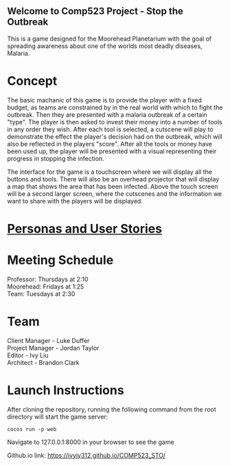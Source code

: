 ## Welcome to Comp523 Project - Stop the Outbreak 
This is a game designed for the Moorehead Planetarium with the goal of spreading awareness about one of the worlds most deadly diseases, Malaria.

# Concept
The basic machanic of this game is to provide the player with a fixed budget, as teams are constrained by in the real world with which to fight the outbreak. Then they are presented with a malaria outbreak of a certain "type". The player is then asked to invest their money into a number of tools in any order they wish. After each tool is selected, a cutscene will play to demonstrate the effect the player's decision had on the outbreak, which will also be reflected in the players "score". After all the tools or money have been used up, the player will be presented with a visual representing their progress in stopping the infection.

The interface for the game is a touchscreen where we will display all the buttons and tools. There will also be an overhead projector that will display a map that shows the area that has been infected. Above the touch screen will be a second larger screen, where the cutscenes and the information we want to share with the players will be displayed.

# <a href="https://ivyjy312.github.io/COMP523_STO/personas">Personas and User Stories</a>

# Meeting Schedule
Professor: Thursdays at 2:10 <br>
Moorehead: Fridays at 1:25 <br>
Team: Tuesdays at 2:30 <br>

# Team
Client Manager  - Luke Duffer <br>
Project Manager - Jordan Taylor <br>
Editor          - Ivy Liu <br>
Architect       - Brandon Clark <br>

# Launch Instructions
After cloning the repository, running the following command from the root directory will start the game server:
```
cocos run -p web
```
Navigate to 127.0.0.1:8000 in your browser to see the game



Github.io link: https://ivyjy312.github.io/COMP523_STO/
